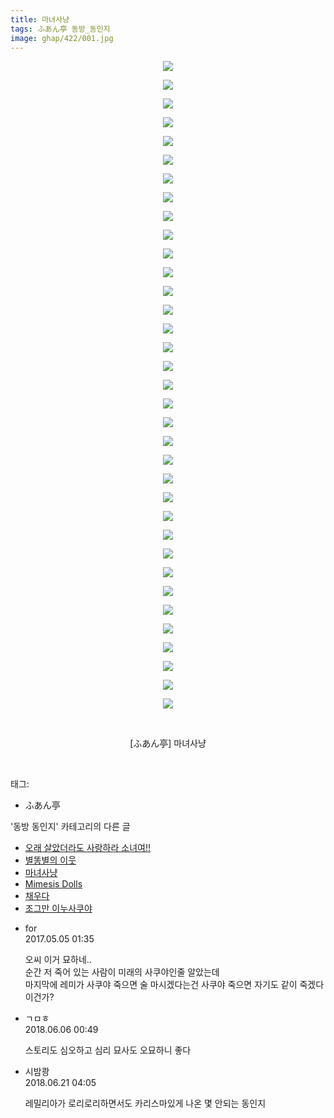 ```yaml
---
title: 마녀사냥
tags: ふあん亭 동방_동인지
image: ghap/422/001.jpg
---
```

<div class="article">
<p style="text-align: center; clear: none; float: none;"><img src="{{ site.nasurl }}/ghap/422/001.jpg"/></p>
<p style="text-align: center; clear: none; float: none;"><img src="{{ site.nasurl }}/ghap/422/002.png"/></p>
<p style="text-align: center; clear: none; float: none;"><img src="{{ site.nasurl }}/ghap/422/003.jpg"/></p>
<p style="text-align: center; clear: none; float: none;"><img src="{{ site.nasurl }}/ghap/422/004.jpg"/></p>
<p style="text-align: center; clear: none; float: none;"><img src="{{ site.nasurl }}/ghap/422/005.jpg"/></p>
<p style="text-align: center; clear: none; float: none;"><img src="{{ site.nasurl }}/ghap/422/006.jpg"/></p>
<p style="text-align: center; clear: none; float: none;"><img src="{{ site.nasurl }}/ghap/422/007.jpg"/></p>
<p style="text-align: center; clear: none; float: none;"><img src="{{ site.nasurl }}/ghap/422/008.jpg"/></p>
<p style="text-align: center; clear: none; float: none;"><img src="{{ site.nasurl }}/ghap/422/009.jpg"/></p>
<p style="text-align: center; clear: none; float: none;"><img src="{{ site.nasurl }}/ghap/422/010.jpg"/></p>
<p style="text-align: center; clear: none; float: none;"><img src="{{ site.nasurl }}/ghap/422/011.jpg"/></p>
<p style="text-align: center; clear: none; float: none;"><img src="{{ site.nasurl }}/ghap/422/012.jpg"/></p>
<p style="text-align: center; clear: none; float: none;"><img src="{{ site.nasurl }}/ghap/422/013.jpg"/></p>
<p style="text-align: center; clear: none; float: none;"><img src="{{ site.nasurl }}/ghap/422/014.jpg"/></p>
<p style="text-align: center; clear: none; float: none;"><img src="{{ site.nasurl }}/ghap/422/015.jpg"/></p>
<p style="text-align: center; clear: none; float: none;"><img src="{{ site.nasurl }}/ghap/422/016.jpg"/></p>
<p style="text-align: center; clear: none; float: none;"><img src="{{ site.nasurl }}/ghap/422/017.jpg"/></p>
<p style="text-align: center; clear: none; float: none;"><img src="{{ site.nasurl }}/ghap/422/018.jpg"/></p>
<p style="text-align: center; clear: none; float: none;"><img src="{{ site.nasurl }}/ghap/422/019.jpg"/></p>
<p style="text-align: center; clear: none; float: none;"><img src="{{ site.nasurl }}/ghap/422/020.jpg"/></p>
<p style="text-align: center; clear: none; float: none;"><img src="{{ site.nasurl }}/ghap/422/021.jpg"/></p>
<p style="text-align: center; clear: none; float: none;"><img src="{{ site.nasurl }}/ghap/422/022.jpg"/></p>
<p style="text-align: center; clear: none; float: none;"><img src="{{ site.nasurl }}/ghap/422/023.jpg"/></p>
<p style="text-align: center; clear: none; float: none;"><img src="{{ site.nasurl }}/ghap/422/024.jpg"/></p>
<p style="text-align: center; clear: none; float: none;"><img src="{{ site.nasurl }}/ghap/422/025.jpg"/></p>
<p style="text-align: center; clear: none; float: none;"><img src="{{ site.nasurl }}/ghap/422/026.jpg"/></p>
<p style="text-align: center; clear: none; float: none;"><img src="{{ site.nasurl }}/ghap/422/027.jpg"/></p>
<p style="text-align: center; clear: none; float: none;"><img src="{{ site.nasurl }}/ghap/422/028.jpg"/></p>
<p style="text-align: center; clear: none; float: none;"><img src="{{ site.nasurl }}/ghap/422/029.jpg"/></p>
<p style="text-align: center; clear: none; float: none;"><img src="{{ site.nasurl }}/ghap/422/030.jpg"/></p>
<p style="text-align: center; clear: none; float: none;"><img src="{{ site.nasurl }}/ghap/422/031.jpg"/></p>
<p style="text-align: center; clear: none; float: none;"><img src="{{ site.nasurl }}/ghap/422/032.jpg"/></p>
<p style="text-align: center; clear: none; float: none;"><img src="{{ site.nasurl }}/ghap/422/033.jpg"/></p>
<p style="text-align: center; clear: none; float: none;"><img src="{{ site.nasurl }}/ghap/422/034.jpg"/></p>
<p style="text-align: center; clear: none; float: none;"><img src="{{ site.nasurl }}/ghap/422/035.png"/></p>
<p style="text-align: center; clear: none; float: none;"><br/></p>
<p style="text-align: center; clear: none; float: none;">[ふあん亭] 마녀사냥</p>
<p><br/></p>
</div><div class="tagTrail">
<p>태그: </p>
<ul>
<li>ふあん亭</li>
</ul>
</div><div class="another">
<p>'동방 동인지' 카테고리의 다른 글</p>
<ul>
<li><a href="/2016-06-21-ghap_424">오래 살았더라도 사랑하라 소녀여!!</a></li>
<li><a href="/2016-06-21-ghap_423">별똥별의 이웃</a></li>
<li><a href="/2016-06-21-ghap_422">마녀사냥</a></li>
<li><a href="/2016-06-21-ghap_421">Mimesis Dolls</a></li>
<li><a href="/2016-06-21-ghap_420">채우다</a></li>
<li><a href="/2016-06-21-ghap_418">조그만 이누사쿠야</a></li>
</ul>
</div><div class="cb_module cb_fluid">
<div class="cb_wrt cb_profile">
<div class="comment">
<ul>
<li class="cb_thumb_off" id="comment14981376">
<div class="cb_comment_area">
<div class="cb_info_area">
<div class="cb_section">
<span class="cb_nick_name">for</span>
</div>
<div class="cb_section">
<span class="cb_date">2017.05.05 01:35 </span>
</div>
</div>
<div class="cb_dsc_comment">
<p class="cb_dsc">
											오씨 이거 묘하네..<br/>
순간 저 죽어 있는 사람이 미래의 사쿠야인줄 알았는데<br/>
마지막에 레미가 사쿠야 죽으면 술 마시겠다는건 사쿠야 죽으면 자기도 같이 죽겠다 이건가?
										</p>
</div>
</div></li>
<li class="cb_thumb_off" id="comment15266772">
<div class="cb_comment_area">
<div class="cb_info_area">
<div class="cb_section">
<span class="cb_nick_name">ㄱㅁㅎ</span>
</div>
<div class="cb_section">
<span class="cb_date">2018.06.06 00:49 </span>
</div>
</div>
<div class="cb_dsc_comment">
<p class="cb_dsc">
											스토리도 심오하고 심리 묘사도 오묘하니 좋다
										</p>
</div>
</div></li>
<li class="cb_thumb_off" id="comment15273515">
<div class="cb_comment_area">
<div class="cb_info_area">
<div class="cb_section">
<span class="cb_nick_name">시밤쾅</span>
</div>
<div class="cb_section">
<span class="cb_date">2018.06.21 04:05 </span>
</div>
</div>
<div class="cb_dsc_comment">
<p class="cb_dsc">
											레밀리아가 로리로리하면서도 카리스마있게 나온 몇 안되는 동인지
										</p>
</div>
</div></li>
</ul>
</div>
</div><!-- commentList close -->
</div>